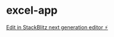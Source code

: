 # excel-app

[Edit in StackBlitz next generation editor ⚡️](https://stackblitz.com/~/github.com/joestonecodes/excel-app)